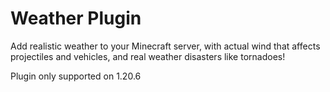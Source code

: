 # Weather Plugin

Add realistic weather to your Minecraft server, with actual wind that affects projectiles and vehicles, and real weather disasters like tornadoes!

Plugin only supported on 1.20.6